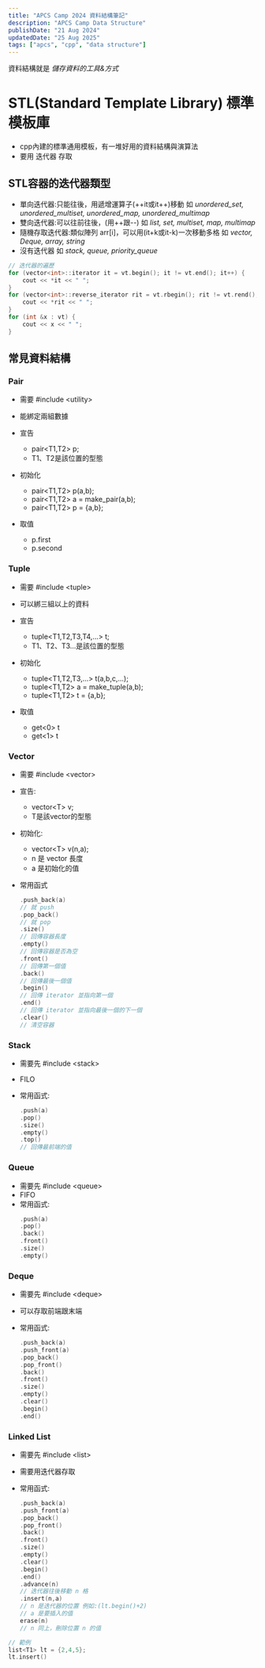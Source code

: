 ```yaml
---
title: "APCS Camp 2024 資料結構筆記"
description: "APCS Camp Data Structure"
publishDate: "21 Aug 2024"
updatedDate: "25 Aug 2025"
tags: ["apcs", "cpp", "data structure"]
---
```


資料結構就是 *儲存資料的工具&方式*

# STL(Standard Template Library) 標準模板庫

- cpp內建的標準通用模板，有一堆好用的資料結構與演算法
- 要用 迭代器 存取

## STL容器的迭代器類型

- 單向迭代器:只能往後，用遞增運算子(\++it或it++)移動
    如 *unordered_set, unordered_multiset, unordered_map, unordered_multimap*
- 雙向迭代器:可以往前往後，(用++跟\--)
    如 *list, set, multiset, map, multimap*
- 隨機存取迭代器:類似陣列 arr[i]，可以用(it+k或it-k)一次移動多格
    如 *vector, Deque, array, string*
- 沒有迭代器
    如 *stack, queue, priority_queue*

```cpp
// 迭代器的遍歷
for (vector<int>::iterator it = vt.begin(); it != vt.end(); it++) {
    cout << *it << " ";
}
for (vector<int>::reverse_iterator rit = vt.rbegin(); rit != vt.rend(); rit++) {
    cout << *rit << " ";
}
for (int &x : vt) {
    cout << x << " ";
}
```


## 常見資料結構

### Pair

- 需要 #include \<utility>
- 能綁定兩組數據

- 宣告
    - pair<T1,T2> p;
    - T1、T2是該位置的型態
- 初始化
    - pair<T1,T2> p(a,b);
    - pair<T1,T2> a = make_pair(a,b);
    - pair<T1,T2> p = {a,b};
- 取值
    - p.first
    - p.second

### Tuple

- 需要 #include \<tuple>
- 可以綁三組以上的資料

- 宣告
    - tuple<T1,T2,T3,T4,...> t;
    - T1、T2、T3...是該位置的型態
- 初始化
    - tuple<T1,T2,T3,...> t(a,b,c,...);
    - tuple<T1,T2> a = make_tuple(a,b);
    - tuple<T1,T2> t = {a,b};
- 取值
    - get<0> t
    - get<1> t

### Vector

- 需要 #include \<vector>

- 宣告:

    - vector\<T> v;
    - T是該vector的型態

- 初始化:

    - vector\<T> v(n,a);
    - n 是 vector 長度
    - a 是初始化的值

- 常用函式
    ```cpp
    .push_back(a)
    // 就 push
    .pop_back()
    // 就 pop
    .size()
    // 回傳容器長度
    .empty()
    // 回傳容器是否為空
    .front()
    // 回傳第一個值
    .back()
    // 回傳最後一個值
    .begin()
    // 回傳 iterator 並指向第一個
    .end()
    // 回傳 iterator 並指向最後一個的下一個
    .clear()
    // 清空容器
    ```

### Stack

- 需要先 #include \<stack>
- FILO

- 常用函式:
    ```cpp
    .push(a)
    .pop()
    .size()
    .empty()
    .top()
    // 回傳最前端的值
    ```
    
### Queue
    
- 需要先 #include \<queue>
- FIFO
- 常用函式:
    ```cpp
    .push(a)
    .pop()
    .back()
    .front()
    .size()
    .empty()
    ```

### Deque
    
- 需要先 #include \<deque>
- 可以存取前端跟末端

- 常用函式:
    ```cpp
    .push_back(a)
    .push_front(a)
    .pop_back()
    .pop_front()
    .back()
    .front()
    .size()
    .empty()
    .clear()
    .begin()
    .end()
    ```
    
### Linked List
    
- 需要先 #include \<list>
- 需要用迭代器存取

- 常用函式:
    ```cpp
    .push_back(a)
    .push_front(a)
    .pop_back()
    .pop_front()
    .back()
    .front()
    .size()
    .empty()
    .clear()
    .begin()
    .end()
    .advance(n)
    // 迭代器往後移動 n 格
    .insert(n,a)
    // n 是迭代器的位置 例如:(lt.begin()+2)
    // a 是要插入的值
    erase(n)
    // n 同上，刪除位置 n 的值
    ```

```cpp
// 範例
list<T1> lt = {2,4,5};
lt.insert()
```